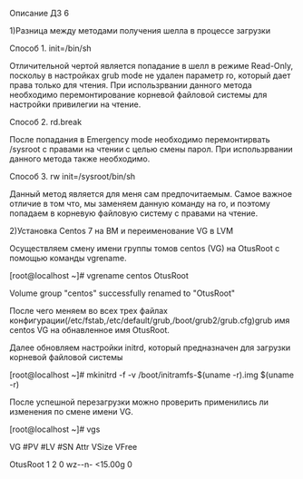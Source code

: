 Описание ДЗ 6

1)Разница между методами получения шелла в процессе загрузки

Способ 1. init=/bin/sh

Отличительной чертой является попадание в шелл в режиме Read-Only, поскольу в настройках grub mode не удален параметр ro, который дает права только для чтения. При использрвании данного метода необходимо перемонтирование корневой файловой системы для настройки привилегии на чтение.

Способ 2. rd.break 

После попадания в Emergency mode необходимо перемонтирвать /sysroot с правами на чтении с целью смены парол. При использрвании данного метода также необходимо.

Способ 3. rw init=/sysroot/bin/sh

Данный метод является для меня сам предпочитаемым. Самое важное отличие в том что, мы заменяем данную команду на ro, и поэтому попадаем в корневую файловую систему с правами на чтение.

2)Установка Centos 7 на ВМ и переименование VG в LVM

Осуществляем смену имени группы томов centos (VG) на OtusRoot с помощью команды vgrename.

[root@localhost ~]# vgrename centos OtusRoot

  Volume group "centos" successfully renamed to "OtusRoot"
  
После чего меняем во всех трех файлах конфигурации(/etc/fstab,/etc/default/grub,/boot/grub2/grub.cfg)grub имя centos VG на обнавленное имя OtusRoot.

Далее обновляем настройки initrd, который предназначен для загрузки корневой файловой системы

[root@localhost ~]# mkinitrd -f -v /boot/initramfs-$(uname -r).img $(uname -r)

После успешной перезагрузки можно проверить применились ли изменения по смене имени VG.

[root@localhost ~]# vgs

  VG     #PV #LV #SN Attr   VSize   VFree
  
  OtusRoot   1   2   0 wz--n- <15.00g    0 
